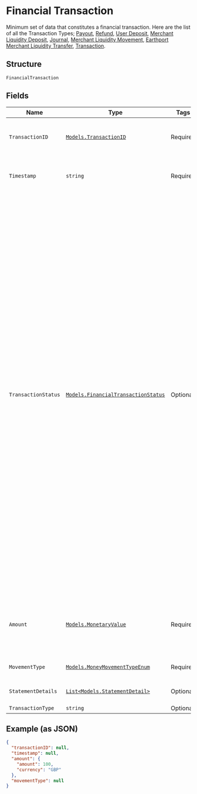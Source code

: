 
# Financial Transaction

Minimum set of data that constitutes a financial transaction. Here are the list of all the Transaction Types; [Payout](#/http/models/structures/payout-transaction), [Refund](#/http/models/structures/refund-transaction), [User Deposit](#/http/models/structures/user-deposit-transaction), [Merchant Liquidity Deposit](#/http/models/structures/liquidity-deposit-transaction), [Journal](#/http/models/structures/journal-transaction), [Merchant Liquidity Movement](#/http/models/structures/merchant-liquidity-movement-transaction), [Earthport Merchant Liquidity Transfer](#/http/models/structures/earthport-merchant-liquidity-transfer), [Transaction](#/http/models/structures/transaction-id).

## Structure

`FinancialTransaction`

## Fields

| Name | Type | Tags | Description |
|  --- | --- | --- | --- |
| `TransactionID` | [`Models.TransactionID`](../../doc/models/transaction-id.md) | Required | Transaction ID type which contains both the unique VPL transaction ID and the merchant supplied transaction ID. |
| `Timestamp` | `string` | Required | A timestamp of the transaction. A valid ISO 8601 timestamp, such as YYYY-MM-DDThh:mm:ss.sss±hh:mm. |
| `TransactionStatus` | [`Models.FinancialTransactionStatus`](../../doc/models/financial-transaction-status.md) | Optional | Additional important status information for specific transaction types.\| code  \| description  \| Meaning \|\| ----  \| -----------  \| ------- \|\| 100   \| Pending Processing \| This is the initial state when VPL receives your payment instruction. \|\| 200   \| In Process         \| This means the payment is being processed by VPL's payment platform. \|\| 300   \| With Partner Bank  \| VPL has sent the payment onto our partner bank and we are awaiting an ACK. \|\| 400   \| Payment Sent       \| VPL has sent the payment to the partner bank and has received an ACK.\|\| 500   \| Rejected Payout    \| A payment can be rejected when uploading to the partner bank's system or by VPL's compliance team. \|\| 600   \| Returned Payout    \| A returned payment is when VPL processes the payment, sends on to our partner bank to be settled in the destination ACH but the beneficiary bank returns the payment. This could be because the bank account is closed.\|\| 700   \| Insufficient Merchant liquidity \| If you (VPL's client) is holding insufficient liquidity funding with VPL, then payments will appear in this state. VPL will not reject or fail the payments and will wait for you to provide funding before they can be processed. \|\| 800   \| Pending Cancellation            \| A payment can be in this state, if you call the cancel payment API. \| |
| `Amount` | [`Models.MonetaryValue`](../../doc/models/monetary-value.md) | Required | Represents a monetary value containing a decimal amount value along with a currency code. The currency code is a three letter ISO 4217 code. E.g. GBP for British sterling pounds. |
| `MovementType` | [`Models.MoneyMovementTypeEnum`](../../doc/models/money-movement-type-enum.md) | Required | Specifies whether a money movement is a debit or credit. |
| `StatementDetails` | [`List<Models.StatementDetail>`](../../doc/models/statement-detail.md) | Optional | Set of key value pairs that provide additional details about a money movement. |
| `TransactionType` | `string` | Optional | - |

## Example (as JSON)

```json
{
  "transactionID": null,
  "timestamp": null,
  "amount": {
    "amount": 100,
    "currency": "GBP"
  },
  "movementType": null
}
```

